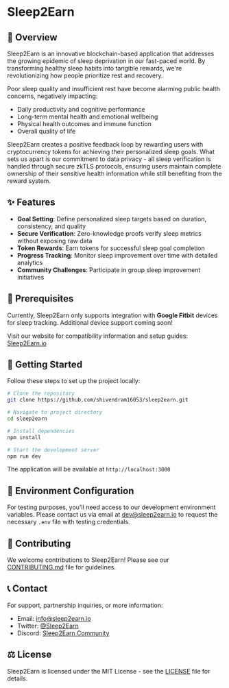 # Sleep2Earn

## 🌙 Overview

Sleep2Earn is an innovative blockchain-based application that addresses the growing epidemic of sleep deprivation in our fast-paced world. By transforming healthy sleep habits into tangible rewards, we're revolutionizing how people prioritize rest and recovery.

Poor sleep quality and insufficient rest have become alarming public health concerns, negatively impacting:
- Daily productivity and cognitive performance
- Long-term mental health and emotional wellbeing
- Physical health outcomes and immune function
- Overall quality of life

Sleep2Earn creates a positive feedback loop by rewarding users with cryptocurrency tokens for achieving their personalized sleep goals. What sets us apart is our commitment to data privacy - all sleep verification is handled through secure zkTLS protocols, ensuring users maintain complete ownership of their sensitive health information while still benefiting from the reward system.

## ✨ Features

- **Goal Setting**: Define personalized sleep targets based on duration, consistency, and quality
- **Secure Verification**: Zero-knowledge proofs verify sleep metrics without exposing raw data
- **Token Rewards**: Earn tokens for successful sleep goal completion
- **Progress Tracking**: Monitor sleep improvement over time with detailed analytics
- **Community Challenges**: Participate in group sleep improvement initiatives

## 🔧 Prerequisites

Currently, Sleep2Earn only supports integration with **Google Fitbit** devices for sleep tracking. Additional device support coming soon!

Visit our website for compatibility information and setup guides: [Sleep2Earn.io](https://sleep2earn.vercel.app/) 

## 🚀 Getting Started

Follow these steps to set up the project locally:

```bash
# Clone the repository
git clone https://github.com/shivendram16053/sleep2earn.git

# Navigate to project directory
cd sleep2earn

# Install dependencies
npm install

# Start the development server
npm run dev
```

The application will be available at `http://localhost:3000`

## 🔐 Environment Configuration

For testing purposes, you'll need access to our development environment variables. Please contact us via email at dev@sleep2earn.io to request the necessary `.env` file with testing credentials.

## 📝 Contributing

We welcome contributions to Sleep2Earn! Please see our [CONTRIBUTING.md](CONTRIBUTING.md) file for guidelines.

## 📞 Contact

For support, partnership inquiries, or more information:
- Email: info@sleep2earn.io
- Twitter: [@Sleep2Earn](https://twitter.com/sleep2earn)
- Discord: [Sleep2Earn Community](https://discord.gg/sleep2earn)

## ⚖️ License

Sleep2Earn is licensed under the MIT License - see the [LICENSE](LICENSE) file for details.
